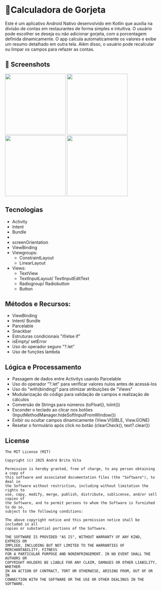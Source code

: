 # 📱Calculadora de Gorjeta

Este é um aplicativo Android Nativo desenvolvido em Kotlin que auxilia na divisão de contas em restaurantes de forma simples e intuitiva. O usuário pode escolher se deseja ou não adicionar gorjeta, com a porcentagem definida dinamicamente. O app calcula automaticamente os valores e exibe um resumo detalhado em outra tela. Além disso, o usuário pode recalcular ou limpar os campos para refazer as contas.

## :camera_flash: Screenshots
<!-- You can add more screenshots here if you like -->
<img src="https://github.com/user-attachments/assets/de405d89-14a7-43e5-b00d-ccdc68d0dabd" width=200/> <img src="https://github.com/user-attachments/assets/06fc0fe3-544e-41a9-be8c-f51b98b14249" width=200/> <img src="https://github.com/user-attachments/assets/e9dc9328-6402-4820-bd56-7ca9a3134bcc" width=200/> <img src="https://github.com/user-attachments/assets/0aefb116-a846-431b-8c65-45c2e6c8d461" width=200/>


## Tecnologias
- Activity
- Intent
- Bundle
- 
- screenOrientation
- ViewBinding
- Viewgroups:
  - ConstraintLayout
  - LinearLayout
- Views:
  - TextView
  - TextInputLayout/ TextInputEditText
  - Radiogroup/ Radiobutton
  - Button
 
## Métodos e Recursos:
  - ViewBinding
  - Intent/ Bundle
  - Parcelable
  - Snackbar
  - Estruturas condicionais "if/else if"
  - isEmpty/ setError
  - Uso do operador seguro "?.let"
  - Uso de funções lambda

## Lógica e Processamento
  - Passagem de dados entre Activitys usando Parcelable
  - Uso do operador "?.let" para verificar valores nulos antes de acessá-los
  - Uso do "with(binding)" para otimizar atribuições de "Views"
  - Modularização do código para validação de campos e realização de cálculos
  - Conversão de Strings para números (toFloat(), toInt())
  - Esconder o teclado ao clicar nos botões (InputMethodManager.hideSoftInputFromWindow())
  - Exibir ou ocultar campos dinamicamente (View.VISIBLE, View.GONE)
  - Resetar o formulário após click no botão (clearCheck(), text?.clear())
 
## License
```
The MIT License (MIT)

Copyright (c) 2025 André Brito Vita

Permission is hereby granted, free of charge, to any person obtaining a copy of
this software and associated documentation files (the "Software"), to deal in
the Software without restriction, including without limitation the rights to
use, copy, modify, merge, publish, distribute, sublicense, and/or sell copies of
the Software, and to permit persons to whom the Software is furnished to do so,
subject to the following conditions:

The above copyright notice and this permission notice shall be included in all
copies or substantial portions of the Software.

THE SOFTWARE IS PROVIDED "AS IS", WITHOUT WARRANTY OF ANY KIND, EXPRESS OR
IMPLIED, INCLUDING BUT NOT LIMITED TO THE WARRANTIES OF MERCHANTABILITY, FITNESS
FOR A PARTICULAR PURPOSE AND NONINFRINGEMENT. IN NO EVENT SHALL THE AUTHORS OR
COPYRIGHT HOLDERS BE LIABLE FOR ANY CLAIM, DAMAGES OR OTHER LIABILITY, WHETHER
IN AN ACTION OF CONTRACT, TORT OR OTHERWISE, ARISING FROM, OUT OF OR IN
CONNECTION WITH THE SOFTWARE OR THE USE OR OTHER DEALINGS IN THE SOFTWARE.
```

 
  
